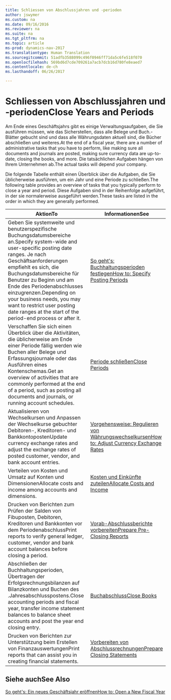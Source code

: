 ```yaml
---
title: Schliessen von Abschlussjahren und -perioden
author: jswymer
ms.custom: na
ms.date: 09/16/2016
ms.reviewer: na
ms.suite: na
ms.tgt_pltfrm: na
ms.topic: article
ms-prod: dynamics-nav-2017
ms.translationtype: Human Translation
ms.sourcegitcommit: 51adfb3588099c496f0946ff71da5c6fe518f070
ms.openlocfilehash: 569bd6d7cde709261a7acb7dcb16d780fe8eaed7
ms.contentlocale: de-ch
ms.lasthandoff: 06/26/2017

---
```

# <a name="close-years-and-periods"></a><span data-ttu-id="b3e55-102">Schliessen von Abschlussjahren und -perioden</span><span class="sxs-lookup"><span data-stu-id="b3e55-102">Close Years and Periods</span></span>
<span data-ttu-id="b3e55-103">Am Ende eines Geschäftsjahrs gibt es einige Verwaltungsaufgaben, die Sie ausführen müssen, wie das Sicherstellen, dass alle Belege und Buch.-Blätter gebucht sind und dass alle Währungsdaten aktuell sind, die Bücher abschließen und weiteres.</span><span class="sxs-lookup"><span data-stu-id="b3e55-103">At the end of a fiscal year, there are a number of administrative tasks that you have to perform, like making sure all documents and journals are posted, making sure currency data are up-to-date, closing the books, and more.</span></span> <span data-ttu-id="b3e55-104">Die tatsächlichen Aufgaben hängen von Ihrem Unternehmen ab.</span><span class="sxs-lookup"><span data-stu-id="b3e55-104">The actual tasks will depend your company.</span></span>

<span data-ttu-id="b3e55-105">Die folgende Tabelle enthält einen Überblick über die Aufgaben, die Sie üblicherweise ausführen, um ein Jahr und eine Periode zu schließen.</span><span class="sxs-lookup"><span data-stu-id="b3e55-105">The following table provides an overview of tasks that you typically perform to close a year and period.</span></span> <span data-ttu-id="b3e55-106">Diese Aufgaben sind in der Reihenfolge aufgeführt, in der sie normalerweise ausgeführt werden.</span><span class="sxs-lookup"><span data-stu-id="b3e55-106">These tasks are listed in the order in which they are generally performed.</span></span>

|<span data-ttu-id="b3e55-107">Aktion</span><span class="sxs-lookup"><span data-stu-id="b3e55-107">To</span></span>     |<span data-ttu-id="b3e55-108">Informationen</span><span class="sxs-lookup"><span data-stu-id="b3e55-108">See</span></span>                   |
|-------|----------------------|
|<span data-ttu-id="b3e55-109">Geben Sie systemweite und benutzerspezifische Buchungsdatumsbereiche an.</span><span class="sxs-lookup"><span data-stu-id="b3e55-109">Specify system-wide and user-specific posting date ranges.</span></span> <span data-ttu-id="b3e55-110">Je nach Geschäftsanforderungen empfiehlt es sich, die Buchungsdatumsbereiche für Benutzer zu Beginn und am Ende des Periodenabschlusses einzugrenzen.</span><span class="sxs-lookup"><span data-stu-id="b3e55-110">Depending on your business needs, you may want to restrict user posting date ranges at the start of the period-end process or after it.</span></span>|[<span data-ttu-id="b3e55-111">So geht's: Buchhaltungsperioden festlegen</span><span class="sxs-lookup"><span data-stu-id="b3e55-111">How to: Specify Posting Periods</span></span>](finance-setup-how-specify-posting-periods.md)|
|<span data-ttu-id="b3e55-112">Verschaffen Sie sich einen Überblick über die Aktivitäten, die üblicherweise am Ende einer Periode fällig werden wie Buchen aller Belege und Erfassungsjournale oder das Ausführen eines Kontenschemas.</span><span class="sxs-lookup"><span data-stu-id="b3e55-112">Get an overview of activities that are commonly performed at the end of a period, such as posting all documents and journals, or running account schedules.</span></span>|[<span data-ttu-id="b3e55-113">Periode schließen</span><span class="sxs-lookup"><span data-stu-id="b3e55-113">Close Periods</span></span>](year-how-complete-period-end-processes.md)|
|<span data-ttu-id="b3e55-114">Aktualisieren von Wechselkursen und Anpassen der Wechselkurse gebuchter Debitoren-, Kreditoren- und Bankkontoposten</span><span class="sxs-lookup"><span data-stu-id="b3e55-114">Update currency exchange rates and adjust the exchange rates of posted customer, vendor, and bank account entries.</span></span>|[<span data-ttu-id="b3e55-115">Vorgehensweise: Regulieren von Währungswechselkursen</span><span class="sxs-lookup"><span data-stu-id="b3e55-115">How to: Adjust Currency Exchange Rates</span></span>](finance-setup-setup-currencies.md)|
|<span data-ttu-id="b3e55-116">Verteilen von Kosten und Umsatz auf Konten und Dimensionen</span><span class="sxs-lookup"><span data-stu-id="b3e55-116">Allocate costs and income among accounts and dimensions.</span></span>|[<span data-ttu-id="b3e55-117">Kosten und Einkünfte zuteilen</span><span class="sxs-lookup"><span data-stu-id="b3e55-117">Allocate Costs and Income</span></span>](year-allocate-costs-income.md)|
|<span data-ttu-id="b3e55-118">Drucken von Berichten zum Prüfen der Salden von Fibuposten, Debitoren, Kreditoren und Bankkonten vor dem Periodenabschluss</span><span class="sxs-lookup"><span data-stu-id="b3e55-118">Print reports to verify general ledger, customer, vendor and bank account balances before closing a period.</span></span>|[<span data-ttu-id="b3e55-119">Vorab-Abschlussberichte vorbereiten</span><span class="sxs-lookup"><span data-stu-id="b3e55-119">Prepare Pre-Closing Reports</span></span>](year-prepare-preclose-reports.md)|
|<span data-ttu-id="b3e55-120">Abschließen der Buchhaltungsperioden, Übertragen der Erfolgsrechnungsbilanzen auf Bilanzkonten und Buchen des .Jahresabschlusspostens.</span><span class="sxs-lookup"><span data-stu-id="b3e55-120">Close accounting periods and fiscal year, transfer income statement balances to balance sheet accounts and post the year end closing entry.</span></span>|[<span data-ttu-id="b3e55-121">Buchabschluss</span><span class="sxs-lookup"><span data-stu-id="b3e55-121">Close Books</span></span>](year-close-books.md)|
|<span data-ttu-id="b3e55-122">Drucken von Berichten zur Unterstützung beim Erstellen von Finanzauswertungen</span><span class="sxs-lookup"><span data-stu-id="b3e55-122">Print reports that can assist you in creating financial statements.</span></span>|[<span data-ttu-id="b3e55-123">Vorbereiten von Abschlussrechnungen</span><span class="sxs-lookup"><span data-stu-id="b3e55-123">Prepare Closing Statements</span></span>](year-prepare-close-statements.md)|

## <a name="see-also"></a><span data-ttu-id="b3e55-124">Siehe auch</span><span class="sxs-lookup"><span data-stu-id="b3e55-124">See Also</span></span>
[<span data-ttu-id="b3e55-125">So geht's: Ein neues Geschäftsjahr eröffnen</span><span class="sxs-lookup"><span data-stu-id="b3e55-125">How to: Open a New Fiscal Year</span></span>](finance-setup-how-open-new-fiscal-year.md)

